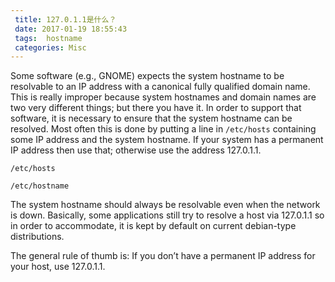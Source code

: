 ```yaml
---
 title: 127.0.1.1是什么？
 date: 2017-01-19 18:55:43
 tags:  hostname
 categories: Misc
---
```

Some software (e.g., GNOME) expects the system hostname to be resolvable to an IP address with a canonical fully qualified domain name. This is really improper because system hostnames and domain names are two very different things; but there you have it. In order to support that software, it is necessary to ensure that the system hostname can be resolved. Most often this is done by putting a line in `/etc/hosts` containing some IP address and the system hostname. If your system has a permanent IP address then use that; otherwise use the address 127.0.1.1.

`/etc/hosts`

`/etc/hostname`

The system hostname should always be resolvable even when the network is down. Basically, some applications still try to resolve a host via 127.0.1.1 so in order to accommodate, it is kept by default on current debian-type distributions.

The general rule of thumb is: If you don’t have a permanent IP address for your host, use 127.0.1.1.